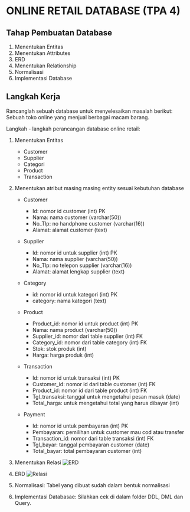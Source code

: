 # ONLINE RETAIL DATABASE (TPA 4)
## Tahap Pembuatan Database
1. Menentukan Entitas
2. Menentukan Attributes
3. ERD
4. Menentukan Relationship
5. Normalisasi
6. Implementasi Database

## Langkah Kerja
Rancanglah sebuah database untuk menyelesaikan masalah berikut:
Sebuah toko online yang menjual berbagai macam barang.

Langkah - langkah perancangan database online retail:
1. Menentukan Entitas 
    - Customer 
    - Supplier
    - Categori
    - Product
    - Transaction

2. Menentukan atribut masing masing entity sesuai kebutuhan database
    - Customer
        - Id: nomor id customer (int) PK
        - Nama: nama customer (varchar(50))
        - No_Tlp: no handphone customer (varchar(16))
        - Alamat: alamat customer (text)
  
    - Supplier 
        - Id: nomor id untuk supplier (int) PK
        - Nama: nama supplier (varchar(50))
        - No_Tlp: no telepon supplier (varchar(16))
        - Alamat: alamat lengkap supplier (text)
  
    - Category 
        - id: nomor id untuk kategori (int) PK
        - category: nama kategori (text)

    - Product 
        - Product_id: nomor id untuk product (int) PK
        - Nama: nama product (varchar(50))
        - Supplier_id: nomor dari table supplier (int) FK 
        - Category_id: nomor dari table category (int) FK
        - Stok: stok produk (int)
        - Harga: harga produk (int)

    - Transaction 
        - Id: nomor id untuk transaksi (int) PK
        - Customer_id: nomor id dari table customer (int) FK
        - Product_id: nomor id dari table product (int) FK
        - Tgl_transaksi: tanggal untuk mengetahui pesan masuk (date)
        - Total_harga: untuk mengetahui total yang harus dibayar (int)

    - Payment
        - Id: nomor id untuk pembayaran (int) PK
        - Pembayaran: pemilihan untuk customer mau cod atau transfer 
        - Transaction_id: nomor dari table transaksi (int) FK
        - Tgl_bayar: tanggal pembayaran customer (date)
        - Total_bayar: total pembayaran customer (int)

3. Menentukan Relasi 
![ERD](https://user-images.githubusercontent.com/110627263/201666797-a1d1b4d1-6521-4649-9f8f-44e36d7b7657.png)





4. ERD 
![Relasi](https://user-images.githubusercontent.com/110627263/201666869-d38d9d16-f041-4977-b0ec-c66847002beb.png)
5. Normalisasi: Tabel yang dibuat sudah dalam bentuk normalisasi
6. Implementasi Databasae: Silahkan cek di dalam folder DDL, DML dan Query.




